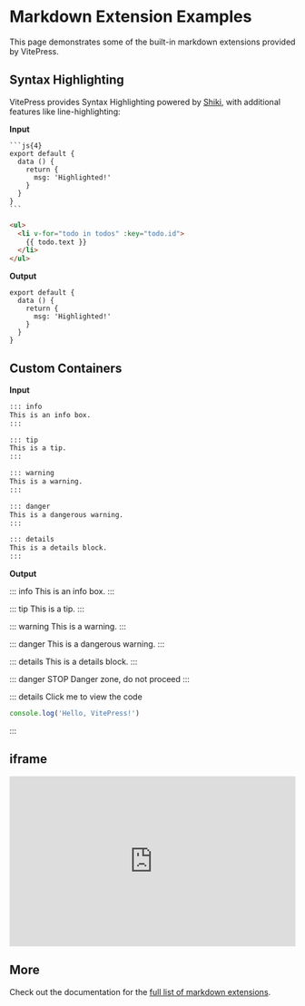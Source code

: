 # Markdown Extension Examples

This page demonstrates some of the built-in markdown extensions provided by VitePress.

## Syntax Highlighting

VitePress provides Syntax Highlighting powered by [Shiki](https://github.com/shikijs/shiki), with additional features like line-highlighting:

**Input**

````
```js{4}
export default {
  data () {
    return {
      msg: 'Highlighted!'
    }
  }
}
```
````

```html
<ul>
  <li v-for="todo in todos" :key="todo.id">
    {{ todo.text }}
  </li>
</ul>
```

**Output**

```js{4}
export default {
  data () {
    return {
      msg: 'Highlighted!'
    }
  }
}
```

## Custom Containers

**Input**

```md
::: info
This is an info box.
:::

::: tip
This is a tip.
:::

::: warning
This is a warning.
:::

::: danger
This is a dangerous warning.
:::

::: details
This is a details block.
:::
```

**Output**

::: info
This is an info box.
:::

::: tip
This is a tip.
:::

::: warning
This is a warning.
:::

::: danger
This is a dangerous warning.
:::

::: details
This is a details block.
:::

::: danger STOP
Danger zone, do not proceed
:::

::: details Click me to view the code
```js
console.log('Hello, VitePress!')
```
:::


## iframe

<iframe height="300" style="width: 100%;" scrolling="no" title="front end router" src="https://codepen.io/mafeifan/embed/eYRWVXq?default-tab=html%2Cresult" frameborder="no" loading="lazy" allowtransparency="true" allowfullscreen="true">
  See the Pen <a href="https://codepen.io/mafeifan/pen/eYRWVXq">
  front end router</a> by finley (<a href="https://codepen.io/mafeifan">@mafeifan</a>)
  on <a href="https://codepen.io">CodePen</a>.
</iframe>

## More

Check out the documentation for the [full list of markdown extensions](https://vitepress.dev/guide/markdown).
